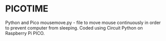 # PICOTIME
Python and Pico 
mousemove.py - file to move mouse continuously in order to prevent computer from sleeping. Coded using Circuit Python on Raspberry Pi PICO.
